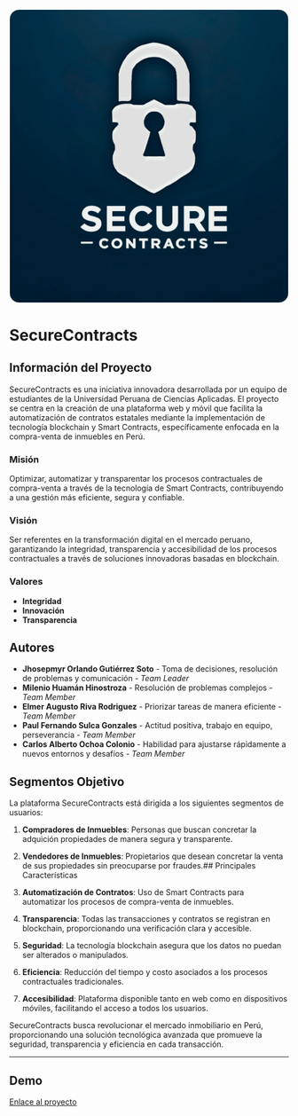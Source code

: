 
![Logo](./asset/img/sobre-nosotros-logo.svg)

# SecureContracts

## Información del Proyecto

SecureContracts es una iniciativa innovadora desarrollada por un equipo de estudiantes de la Universidad Peruana de Ciencias Aplicadas. El proyecto se centra en la creación de una plataforma web y móvil que facilita la automatización de contratos estatales mediante la implementación de tecnología blockchain y Smart Contracts, específicamente enfocada en la compra-venta de inmuebles en Perú.

### Misión

Optimizar, automatizar y transparentar los procesos contractuales de compra-venta a través de la tecnología de Smart Contracts, contribuyendo a una gestión más eficiente, segura y confiable.

### Visión

Ser referentes en la transformación digital en el mercado peruano, garantizando la integridad, transparencia y accesibilidad de los procesos contractuales a través de soluciones innovadoras basadas en blockchain.

### Valores

- **Integridad**
- **Innovación**
- **Transparencia**

## Autores

- **Jhosepmyr Orlando Gutiérrez Soto** - Toma de decisiones, resolución de problemas y comunicación - *Team Leader*
- **Milenio Huamán Hinostroza** - Resolución de problemas complejos - *Team Member*
- **Elmer Augusto Riva Rodriguez** - Priorizar tareas de manera eficiente - *Team Member*
- **Paul Fernando Sulca Gonzales** - Actitud positiva, trabajo en equipo, perseverancia - *Team Member*
- **Carlos Alberto Ochoa Colonio** - Habilidad para ajustarse rápidamente a nuevos entornos y desafíos - *Team Member*


## Segmentos Objetivo

La plataforma SecureContracts está dirigida a los siguientes segmentos de usuarios:

1. **Compradores de Inmuebles**: Personas que buscan concretar la adquición propiedades de manera segura y transparente.
2. **Vendedores de Inmuebles**: Propietarios que desean concretar la  venta de sus propiedades sin preocuparse por fraudes.## Principales Características

1. **Automatización de Contratos**: Uso de Smart Contracts para automatizar los procesos de compra-venta de inmuebles.
2. **Transparencia**: Todas las transacciones y contratos se registran en blockchain, proporcionando una verificación clara y accesible.
3. **Seguridad**: La tecnología blockchain asegura que los datos no puedan ser alterados o manipulados.
4. **Eficiencia**: Reducción del tiempo y costo asociados a los procesos contractuales tradicionales.
5. **Accesibilidad**: Plataforma disponible tanto en web como en dispositivos móviles, facilitando el acceso a todos los usuarios.

SecureContracts busca revolucionar el mercado inmobiliario en Perú, proporcionando una solución tecnológica avanzada que promueve la seguridad, transparencia y eficiencia en cada transacción.

---

## Demo

[Enlace al proyecto](https://secure-contracts.netlify.app/)

